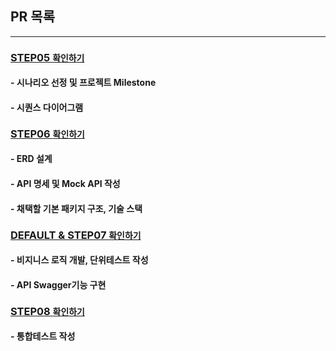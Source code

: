 ## PR 목록

---

### [STEP05 `확인하기`](PR/STEP05.md)
#### - 시나리오 선정 및 프로젝트 Milestone
#### - 시퀀스 다이어그램

### [STEP06 `확인하기`](PR/STEP06.md)
#### - ERD 설계  
#### - API 명세 및 Mock API 작성
#### - 채택할 기본 패키지 구조, 기술 스택

### [DEFAULT & STEP07 `확인하기`](PR/DEFAULT,STEP07.md)
#### - 비지니스 로직 개발, 단위테스트 작성
#### - API Swagger기능 구현

### [STEP08 `확인하기`](PR/STEP08.md)
#### - 통합테스트 작성
